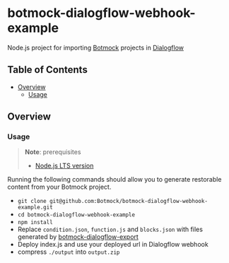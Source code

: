 # botmock-dialogflow-webhook-example

Node.js project for importing [Botmock](https://botmock.com) projects in [Dialogflow](https://console.dialogflow.com/)

## Table of Contents

* [Overview](#overview)
  * [Usage](#usage)

## Overview

### Usage

> **Note**: prerequisites
> - [Node.js LTS version](https://nodejs.org/en/)

Running the following commands should allow you to generate restorable content from your Botmock project.

- `git clone git@github.com:Botmock/botmock-dialogflow-webhook-example.git`
- `cd botmock-dialogflow-webhook-example`
- `npm install`
- Replace `condition.json`, `function.js` and `blocks.json` with files generated by [botmock-dialogflow-export](https://github.com/Botmock/botmock-dialogflow-export)
- Deploy index.js and use your deployed url in Dialogflow webhook
- compress `./output` into `output.zip`
